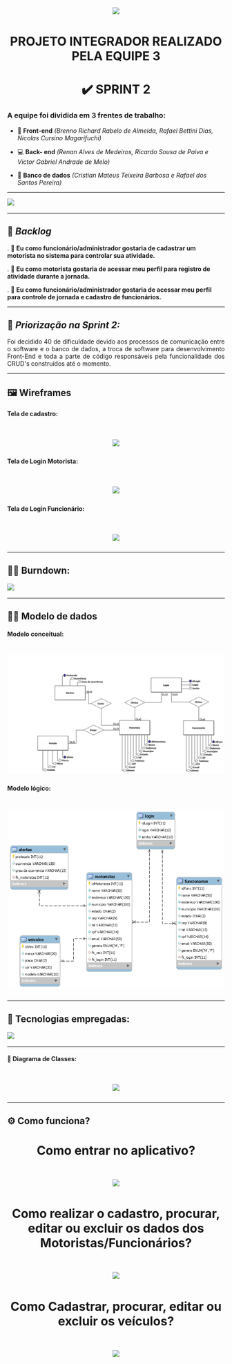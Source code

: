  ## <h1 align="center"> ![](https://github.com/DevSlim001/PI_2020.2/blob/master/logotipocomum.jpg) </h1> 
# <h1 align="center"> PROJETO INTEGRADOR REALIZADO PELA EQUIPE 3 </h1> 
## <h1 align="center"> :heavy_check_mark: SPRINT 2 </h1> 

### A equipe foi dividida em 3 frentes de trabalho:

- :art: **Front-end** *(Brenno Richard Rabelo de Almeida, Rafael Bettini Dias, Nicolas Cursino Magarifuchi)*

- :computer: **Back- end** *(Renan Alves de Medeiros, Ricardo Sousa de Paiva e Victor Gabriel Andrade de Melo)*

- :floppy_disk: **Banco de dados** *(Cristian Mateus Teixeira Barbosa e Rafael dos Santos Pereira)*


--------------------------------------------------------------------------------------------------------------------

![](https://github.com/DevSlim001/PI_2020.2/blob/master/card3.png)

--------------------------------------------------------------------------------------------------------------------
## :bookmark: **_Backlog_**

. :scroll: **Eu como funcionário/administrador gostaria de cadastrar um motorista no sistema para controlar sua atividade.**

. :scroll: **Eu como motorista gostaria de acessar meu perfil para registro de atividade durante a jornada.**

. :scroll: **Eu como funcionário/administrador gostaria de acessar meu perfil para controle de jornada e cadastro de funcionários.**

--------------------------------------------------------------------------------------------------------------------

## :dart: **_Priorização na Sprint 2:_**

<p align="justify"> Foi decidido 40 de dificuldade devido aos processos de comunicação entre o software e o banco de dados, a troca de software para desenvolvimento Front-End e toda a parte de código responsáveis pela funcionalidade dos CRUD's construídos até o momento. </p>

--------------------------------------------------------------------------------------------------------------------
## :framed_picture: Wireframes 

#### Tela de cadastro:
## <h1 align="center"> ![](https://github.com/DevSlim001/PI_2020.2/blob/Sprint1/tela%20de%20cadastro.png) </h1> 


#### Tela de Login Motorista:
## <h1 align="center"> ![](https://github.com/DevSlim001/PI_2020.2/blob/Sprint1/Tela%20motorista.png) </h1> 

#### Tela de Login Funcionário:

## <h1 align="center"> ![](https://github.com/DevSlim001/PI_2020.2/blob/Sprint1/Tela%20administrador.png) </h1> 


--------------------------------------------------------------------------------------------------------------------

## :running_man: Burndown:

 ![](https://github.com/DevSlim001/PI_2020.2/blob/sprint2/assets/PrintBurndown.png)



--------------------------------------------------------------------------------------------------------------------

## :man_technologist: Modelo de dados

#### Modelo conceitual:

## <h1 align="center"> ![](https://github.com/DevSlim001/PI_2020.2/blob/Sprint0/modeloconceitual.jpg) </h1> 


#### Modelo lógico:

## <h1 align="center">  ![](https://github.com/DevSlim001/PI_2020.2/blob/Sprint0/Modelo%20lógico.png) </h1>

--------------------------------------------------------------------------------------------------------------------

## :rocket: Tecnologias empregadas:
 
![](https://github.com/DevSlim001/PI_2020.2/blob/master/tecnology.png)

--------------------------------------------------------------------------------------------------------------------

#### :tea: Diagrama de Classes:

## <h1 align="center"> ![](https://github.com/DevSlim001/PI_2020.2/blob/sprint2/diagramaclasses.png) </h1>

--------------------------------------------------------------------------------------------------------------------
## :gear: Como funciona?

### <h1 align="center"> Como entrar no aplicativo? </h1>

## <h1 align="center"> ![](https://github.com/DevSlim001/PI_2020.2/blob/sprint2/Entrar%20no%20app.gif) </h1>


### <h1 align="center"> Como realizar o cadastro, procurar, editar ou excluir os dados dos Motoristas/Funcionários? </h1>

## <h1 align="center">  ![](https://github.com/DevSlim001/PI_2020.2/blob/sprint2/CrudMotoristaFuncionário.gif) </h1>


### <h1 align="center"> Como Cadastrar, procurar, editar ou excluir os veículos? </h1>

## <h1 align="center">  ![](https://github.com/DevSlim001/PI_2020.2/blob/sprint2/CrudVeículos.gif) </h1>
